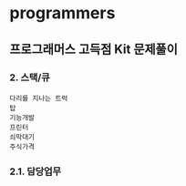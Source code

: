 # programmers
## 프로그래머스 고득점 Kit 문제풀이

### 2. 스택/큐
```
다리를 지나는 트럭
탑
기능개발
프린터
쇠막대기
주식가격
```
### 2.1. 담당업무
```
